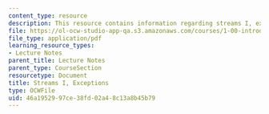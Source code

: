 ```yaml
---
content_type: resource
description: This resource contains information regarding streams I, exceptions.
file: https://ol-ocw-studio-app-qa.s3.amazonaws.com/courses/1-00-introduction-to-computers-and-engineering-problem-solving-spring-2012/46a1952997ce38fd02a48c13a8b45b79_MIT1_00S12_Lec_23.pdf
file_type: application/pdf
learning_resource_types:
- Lecture Notes
parent_title: Lecture Notes
parent_type: CourseSection
resourcetype: Document
title: Streams I, Exceptions
type: OCWFile
uid: 46a19529-97ce-38fd-02a4-8c13a8b45b79
---
```

